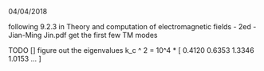 04/04/2018

following 9.2.3 in Theory and computation of electromagnetic fields - 2ed - Jian-Ming Jin.pdf
get the first few TM modes

TODO
[] figure out the eigenvalues k_c ^ 2 = 10^4 * [ 0.4120    0.6353    1.3346    1.0153 ... ]
